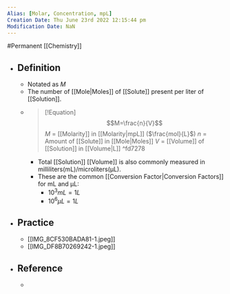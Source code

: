 ```yaml
---
Alias: [Molar, Concentration, mpL]
Creation Date: Thu June 23rd 2022 12:15:44 pm 
Modification Date: NaN
---
```

#Permanent [[Chemistry]]

- ## Definition
	- Notated as $M$
	- The number of [[Mole|Moles]] of [[Solute]] present per liter of [[Solution]].
  - > [!Equation]
	  > $$M=\frac{n}{V}$$
	  > $M$ = [[Molarity]] in [[Molarity|mpL]] ($\frac{mol}{L}$)
	  > $n$ = Amount of [[Solute]] in [[Mole|Moles]]
	  >  $V$ = [[Volume]] of [[Solution]] in [[Volume|L]] ^fd7278
	- Total [[Solution]] [[Volume]] is also commonly measured in milliliters(mL)/microliters(μL).
	- These are the common [[Conversion Factor|Conversion Factors]] for mL and μL:
		- $10^3mL=1L$
		- $10^6μL=1L$
- ## Practice
	- [[IMG_8CF530BADA81-1.jpeg]]
	- [[IMG_DF8B70269242-1.jpeg]]
- ## Reference
	- 